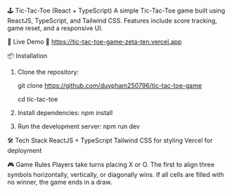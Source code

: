 🕹️ Tic-Tac-Toe (React + TypeScript)
A simple Tic-Tac-Toe game built using ReactJS, TypeScript, and Tailwind CSS.
Features include score tracking, game reset, and a responsive UI.

🚀 Live Demo
🔗 https://tic-tac-toe-game-zeta-ten.vercel.app

📦 Installation

1. Clone the repository:
   
   git clone https://github.com/duypham250796/tic-tac-toe-game
   
   cd tic-tac-toe

3. Install dependencies: 
   npm install

4. Run the development server: 
   npm run dev

🛠️ Tech Stack
ReactJS + TypeScript
Tailwind CSS for styling
Vercel for deployment

🎮 Game Rules
Players take turns placing X or O.
The first to align three symbols horizontally, vertically, or diagonally wins.
If all cells are filled with no winner, the game ends in a draw.
